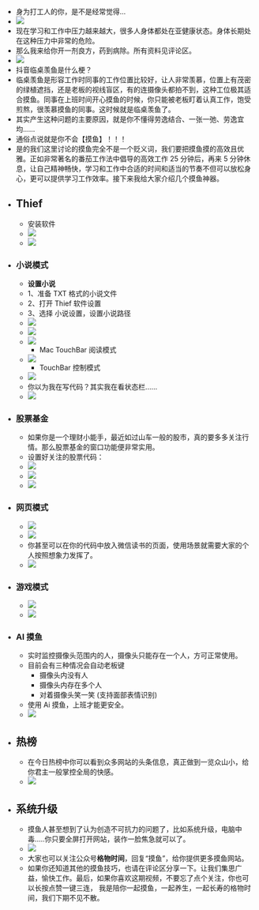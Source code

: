 - 身为打工人的你，是不是经常觉得...
- ![](https://yixiaoer-img.oss-cn-shanghai.aliyuncs.com/20220321/5f861bc2-f190-49d9-8857-c0aa27440b73.jpg)
- 现在学习和工作中压力越来越大，很多人身体都处在亚健康状态。身体长期处在这种压力中非常的危险。
- 那么我来给你开一剂良方，药到病除。所有资料见评论区。
- ![](https://yixiaoer-img.oss-cn-shanghai.aliyuncs.com/20220321/d1193bcb-a3d4-427b-904b-957a9024c0a3.jpg)
- 抖音临桌羡鱼是什么梗？
- 临桌羡鱼是形容工作时同事的工作位置比较好，让人非常羡慕，位置上有茂密的绿植遮挡，还是老板的视线盲区，有的连摄像头都拍不到，这种工位极其适合摸鱼。同事在上班时间开心摸鱼的时候，你只能被老板盯着认真工作，饱受煎熬，很羡慕摸鱼的同事。这时候就是临桌羡鱼了。
- 其实产生这种问题的主要原因，就是你不懂得劳逸结合、一张一弛、劳逸宜均......
- 通俗点说就是你不会【摸鱼】！！！
- 是的我们这里讨论的摸鱼完全不是一个贬义词，我们要把摸鱼摸的高效且优雅。正如非常著名的番茄工作法中倡导的高效工作 25 分钟后，再来 5 分钟休息，让自己精神畅快，学习和工作中合适的时间和适当的节奏不但可以放松身心，更可以提供学习工作效率。接下来我给大家介绍几个摸鱼神器。
- ## Thief
    - 安装软件
    - ![](https://yixiaoer-img.oss-cn-shanghai.aliyuncs.com/20220321/a7b9e0bd-c022-410a-b401-da774de85dfc.jpg)
    - ![](https://yixiaoer-img.oss-cn-shanghai.aliyuncs.com/20220321/6afbfb95-ca14-4167-acd2-5e2703ab650d.jpg)
- ### 小说模式
    - **设置小说**
    - 1、准备 TXT 格式的小说文件
    - 2、打开 Thief 软件设置
    - 3、选择 小说设置，设置小说路径
    - ![](https://yixiaoer-img.oss-cn-shanghai.aliyuncs.com/20220321/10879009-f2fa-4363-b2fe-5341a0e24957.jpg)
    - ![](https://yixiaoer-img.oss-cn-shanghai.aliyuncs.com/20220321/83627684-b189-432d-ba36-01b58aee84a6.jpg)
    - ![](https://yixiaoer-img.oss-cn-shanghai.aliyuncs.com/20220321/1ee94d0f-6b6b-409b-9c51-da0a38c0149f.jpg)
        - Mac TouchBar 阅读模式
    - ![](https://yixiaoer-img.oss-cn-shanghai.aliyuncs.com/20220321/4a484f24-1185-4177-9d2d-3a0ceb085968.jpg)
        - TouchBar 控制模式
    - ![](https://yixiaoer-img.oss-cn-shanghai.aliyuncs.com/20220321/cb077144-3348-4c0e-a923-90f29a2c96f7.jpg)
    - 你以为我在写代码？其实我在看状态栏......
    - ![](https://yixiaoer-img.oss-cn-shanghai.aliyuncs.com/20220321/7aa11b53-b677-41c6-bf72-a5d84c8bf486.jpg)
- ### 股票基金
    - 如果你是一个理财小能手，最近如过山车一般的股市，真的要多多关注行情。那么股票基金的窗口功能便非常实用。
    - 设置好关注的股票代码：
    - ![](https://yixiaoer-img.oss-cn-shanghai.aliyuncs.com/20220321/1c471836-998f-49e1-9e1b-62d93844a353.jpg)
    - ![](https://yixiaoer-img.oss-cn-shanghai.aliyuncs.com/20220321/dca9d175-e5e5-47fb-9828-cf26190d3766.jpg)
    - ![](https://yixiaoer-img.oss-cn-shanghai.aliyuncs.com/20220321/27cf854c-be81-4a1b-a3b1-3c426dcc0d68.jpg)
- ### 网页模式
    - ![](https://yixiaoer-img.oss-cn-shanghai.aliyuncs.com/20220321/f5a6dfc5-4987-45fb-a968-43302adacac8.jpg)
    - ![](https://yixiaoer-img.oss-cn-shanghai.aliyuncs.com/20220321/cc0c2c94-b84b-415d-8505-229cfe6e7db3.jpg)
    - 你甚至可以在你的代码中放入微信读书的页面，使用场景就需要大家的个人按照想象力发挥了。
    - ![](https://yixiaoer-img.oss-cn-shanghai.aliyuncs.com/20220321/ce0f81b2-f8bc-4ec1-a16c-3b66ddf301fc.jpg)
- ### 游戏模式
    - ![](https://yixiaoer-img.oss-cn-shanghai.aliyuncs.com/20220321/e5157dca-a18c-414a-938c-6456d6ad0980.jpg)
    - ![](https://yixiaoer-img.oss-cn-shanghai.aliyuncs.com/20220321/5e18acfb-8405-4075-a773-f598dc25ee78.jpg)
- ### AI 摸鱼
    - 实时监控摄像头范围内的人，摄像头只能存在一个人，方可正常使用。
    - 目前会有三种情况会自动老板键
        - 摄像头内没有人
        - 摄像头内存在多个人
        - 对着摄像头笑一笑 (支持面部表情识别)
    - 使用 Ai 摸鱼，上班才能更安全。
    - ![](https://yixiaoer-img.oss-cn-shanghai.aliyuncs.com/20220321/7c1e5de1-3547-4a88-905d-e7d437001b4a.jpg)
- ## 热榜
    - 在今日热榜中你可以看到众多网站的头条信息，真正做到一览众山小，给你君主一般掌控全局的快感。
    - ![](https://yixiaoer-img.oss-cn-shanghai.aliyuncs.com/20220321/3e3ed11c-1191-4b7e-8d92-dcdf89499de6.jpg)
- ## 系统升级
    - 摸鱼人甚至想到了认为创造不可抗力的问题了，比如系统升级，电脑中毒.....你只要全屏打开网站，装作一脸焦急就可以了。
    - ![](https://yixiaoer-img.oss-cn-shanghai.aliyuncs.com/20220321/69e9c527-21d2-4b0f-91b6-caadd9480750.jpg)
    - 大家也可以关注公众号**格物时间**，回复“摸鱼”，给你提供更多摸鱼网站。
    - 如果你还知道其他的摸鱼技巧，也请在评论区分享一下。让我们集思广益，愉快工作。最后，如果你喜欢这期视频，不要忘了点个关注，你也可以长按点赞一键三连， 我是陪你一起摸鱼，一起养生，一起长寿的格物时间，我们下期不见不散。
